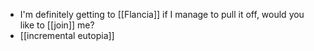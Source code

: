- I'm definitely getting to [[Flancia]] if I manage to pull it off, would you like to [[join]] me?
- [[incremental eutopia]]